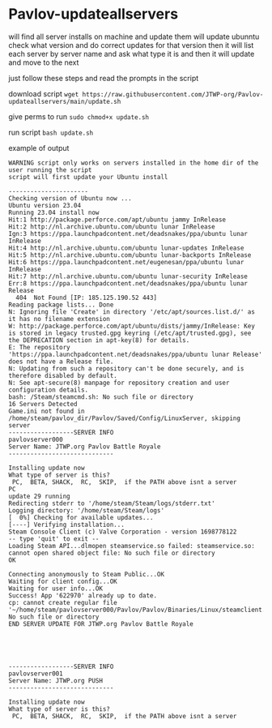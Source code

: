 # Pavlov-updateallservers
will find all server installs on machine and update them 
will update ubunntu check what version and do correct updates for that version then it will list each server by server name and ask what type it is and then it will update and move to the next 

just follow these steps and read the prompts in the script 

download script 
`wget https://raw.githubusercontent.com/JTWP-org/Pavlov-updateallservers/main/update.sh`

 give perms to run 
`sudo chmod+x update.sh`

run script 
`bash update.sh`


example of output 

```
WARNING script only works on servers installed in the home dir of the user running the script 
script will first update your Ubuntu install 

----------------------
Checking version of Ubuntu now ...
Ubuntu version 23.04
Running 23.04 install now 
Hit:1 http://package.perforce.com/apt/ubuntu jammy InRelease
Hit:2 http://nl.archive.ubuntu.com/ubuntu lunar InRelease                        
Ign:3 https://ppa.launchpadcontent.net/deadsnakes/ppa/ubuntu lunar InRelease     
Hit:4 http://nl.archive.ubuntu.com/ubuntu lunar-updates InRelease
Hit:5 http://nl.archive.ubuntu.com/ubuntu lunar-backports InRelease                                               
Hit:6 https://ppa.launchpadcontent.net/eugenesan/ppa/ubuntu lunar InRelease                                       
Hit:7 http://nl.archive.ubuntu.com/ubuntu lunar-security InRelease                                                 
Err:8 https://ppa.launchpadcontent.net/deadsnakes/ppa/ubuntu lunar Release       
  404  Not Found [IP: 185.125.190.52 443]
Reading package lists... Done                              
N: Ignoring file 'Create' in directory '/etc/apt/sources.list.d/' as it has no filename extension
W: http://package.perforce.com/apt/ubuntu/dists/jammy/InRelease: Key is stored in legacy trusted.gpg keyring (/etc/apt/trusted.gpg), see the DEPRECATION section in apt-key(8) for details.
E: The repository 'https://ppa.launchpadcontent.net/deadsnakes/ppa/ubuntu lunar Release' does not have a Release file.
N: Updating from such a repository can't be done securely, and is therefore disabled by default.
N: See apt-secure(8) manpage for repository creation and user configuration details.
bash: /Steam/steamcmd.sh: No such file or directory
16 Servers Detected 
Game.ini not found in /home/steam/pavlov_dir/Pavlov/Saved/Config/LinuxServer, skipping server
------------------SERVER INFO
pavlovserver000
Server Name: JTWP.org Pavlov Battle Royale
-----------------------------

Installing update now
What type of server is this?
 PC,  BETA, SHACK,  RC,  SKIP,  if the PATH above isnt a server
PC
update 29 running
Redirecting stderr to '/home/steam/Steam/logs/stderr.txt'
Logging directory: '/home/steam/Steam/logs'
[  0%] Checking for available updates...
[----] Verifying installation...
Steam Console Client (c) Valve Corporation - version 1698778122
-- type 'quit' to exit --
Loading Steam API...dlmopen steamservice.so failed: steamservice.so: cannot open shared object file: No such file or directory
OK

Connecting anonymously to Steam Public...OK
Waiting for client config...OK
Waiting for user info...OK
Success! App '622970' already up to date.
cp: cannot create regular file '~/home/steam/pavlovserver000/Pavlov/Pavlov/Binaries/Linux/steamclient.so': No such file or directory
END SERVER UPDATE FOR JTWP.org Pavlov Battle Royale





------------------SERVER INFO
pavlovserver001
Server Name: JTWP.org PUSH
-----------------------------

Installing update now
What type of server is this?
 PC,  BETA, SHACK,  RC,  SKIP,  if the PATH above isnt a server
```
